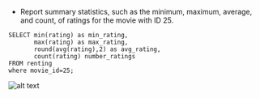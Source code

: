- Report summary statistics, such as the minimum, maximum, average, and count, of ratings for the movie with ID 25.

```
SELECT min(rating) as min_rating,
	   max(rating) as max_rating,
	   round(avg(rating),2) as avg_rating,
	   count(rating) number_ratings
FROM renting
where movie_id=25;
```
![alt text](image.png)

